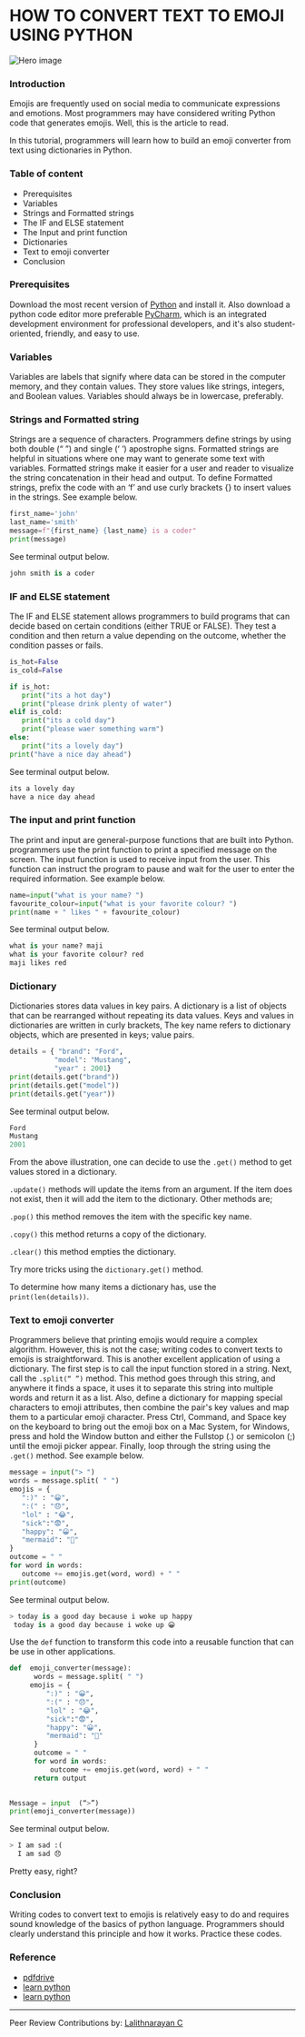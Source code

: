 # HOW TO CONVERT TEXT TO EMOJI USING PYTHON

![Hero image](/engineering-education/how-to-convert-text-to-emoji-using-python/hero.jpg)

### Introduction
Emojis are frequently used on social media to communicate expressions and emotions. Most programmers may have considered writing Python code that generates emojis. Well, this is the article to read.

In this tutorial, programmers will learn how to build an emoji converter from text using dictionaries in Python.

### Table of content
- Prerequisites
- Variables
- Strings and Formatted strings
- The IF and ELSE statement
- The Input and print function
- Dictionaries
- Text to emoji converter
- Conclusion

### Prerequisites
Download the most recent version of [Python](https://www.python.org/ftp/python/3.9.2/python-3.9.2-macosx10.9.pkg) and install it. 
Also download a python code editor more preferable [PyCharm](https://www.jetbrains.com/pycharm/download/download-thanks.html?platform=mac), which is an integrated development environment for professional developers, and it's also student-oriented, friendly, and easy to use.

### Variables
Variables are labels that signify where data can be stored in the computer memory, and they contain values. They store values like strings, integers, and Boolean values. Variables should always be in lowercase, preferably.

### Strings and Formatted string
Strings are a sequence of characters. Programmers define strings by using both double (“ ”) and single (‘ ’) apostrophe signs. Formatted strings are helpful in situations where one may want to generate some text with variables. Formatted strings make it easier for a user and reader to visualize the string concatenation in their head and output. To define Formatted strings, prefix the code with an ‘f’ and use curly brackets {} to insert values in the strings.
See example below.

```Python
first_name='john'
last_name='smith'
message=f"{first_name} {last_name} is a coder"
print(message)
```

See terminal output below.

```Python
john smith is a coder
```

### IF and ELSE statement
The IF and ELSE statement allows programmers to build programs that can decide based on certain conditions (either TRUE or FALSE). They test a condition and then return a value depending on the outcome, whether the condition passes or fails.

```Python
is_hot=False
is_cold=False

if is_hot:
   print("its a hot day")
   print("please drink plenty of water")
elif is_cold:
   print("its a cold day")
   print("please waer something warm")
else:
   print("its a lovely day")
print("have a nice day ahead")
```

See terminal output below.

```Python
its a lovely day
have a nice day ahead
```

### The input and print function
The print and input are general-purpose functions that are built into Python. programmers use the print function to print a specified message on the screen. The input function is used to receive input from the user. This function can instruct the program to pause and wait for the user to enter the required information. See example below.

```Python
name=input("what is your name? ")
favourite_colour=input("what is your favorite colour? ")
print(name + " likes " + favourite_colour)
```

See terminal output below.

```Python
what is your name? maji
what is your favorite colour? red
maji likes red
```

### Dictionary
Dictionaries stores data values in key pairs. A dictionary is a list of objects that can be rearranged without repeating its data values. Keys and values in dictionaries are written in curly brackets, The key name refers to dictionary objects, which are presented in keys; value pairs.

```Python
details = { "brand": "Ford",
           "model": "Mustang",
           "year" : 2001}
print(details.get("brand"))
print(details.get("model"))
print(details.get("year"))
```

See terminal output below.

```Python
Ford
Mustang
2001
```

From the above illustration, one can decide to use the `.get()` method to get values stored in a dictionary.

`.update()` methods will update the items from an argument. If the item does not exist, then it will add the item to the dictionary. Other methods are;

`.pop()` this method removes the item with the specific key name.

`.copy()` this method returns a copy of the dictionary.

`.clear()` this method empties the dictionary.

Try more tricks using the  `dictionary.get()` method.

To determine how many items a dictionary has, use the `print(len(details))`.

### Text to emoji converter
Programmers believe that printing emojis would require a complex algorithm. However, this is not the case; writing codes to convert texts to emojis is straightforward. This is another excellent application of using a dictionary.
The first step is to call the input function stored in a string. Next, call the `.split(“ ”)` method. This method goes through this string, and anywhere it finds a space, it uses it to separate this string into multiple words and return it as a list. Also, define a dictionary for mapping special characters to emoji attributes, then combine the pair's key values and map them to a particular emoji character. Press Ctrl, Command, and Space key on the keyboard to bring out the emoji box on a Mac System, for Windows, press and hold the Window button and either the  Fullstop (.) or semicolon (;) until the emoji picker appear.
Finally, loop through the string using the `.get()` method.
See example below.

```Python
message = input("> ")
words = message.split( " ")
emojis = {
   ":)" : "😀",
   ":(" : "😞",
   "lol" : "😂",
   "sick":"😨",
   "happy": "😀",
   "mermaid": "🧜‍"
}
outcome = " "
for word in words:
   outcome += emojis.get(word, word) + " "
print(outcome)
```

See terminal output below.
```Python
> today is a good day because i woke up happy
 today is a good day because i woke up 😀 
```

Use the `def` function to transform this code into a reusable function that can be use in other applications.

```Python
def  emoji_converter(message):
 	  words = message.split( " ")
     emojis = {
         ":)" : "😀",
         ":(" : "😞",
         "lol" : "😂",
         "sick":"😨",
         "happy": "😀",
         "mermaid": "🧜‍"
      }
      outcome = " "
      for word in words:
          outcome += emojis.get(word, word) + " "
      return output
      

Message = input  (“>”)
print(emoji_converter(message))
```

See terminal output below.

```Python
> I am sad :(
  I am sad 😞
```

Pretty easy, right?

### Conclusion
Writing codes to convert text to emojis is relatively easy to do and requires sound knowledge of the basics of python language. Programmers should clearly understand this principle and how it works. Practice these codes.

### Reference
 - [pdfdrive](https://www.pdfdrive.com/python-programming-python-programming-for-beginners-python-programming-for-intermediates-e180663309.html)
- [learn python](https://www.udemy.com/course/learn-python/)
- [learn python](https://www.learnpython.org/)

---
Peer Review Contributions by: [Lalithnarayan C](/engineering-education/authors/lalithnarayan-c/)
